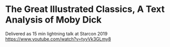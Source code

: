# The Great Illustrated Classics, A Text Analysis of Moby Dick
Delivered as 15 min lightning talk at Starcon 2019 https://www.youtube.com/watch?v=tyvVk3GLmy8
